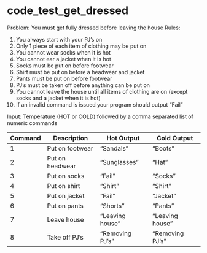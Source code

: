 # code_test_get_dressed
Problem:  You must get fully dressed before leaving the house 
Rules: 

1.	You always start with your PJ’s on
2.	Only 1 piece of each item of clothing may be put on 
3.	You cannot wear socks when it is hot 
4.	You cannot ear a jacket when it is hot 
5.	Socks must be put on before footwear 
6.	Shirt must be put on before a headwear and jacket 
7.	Pants must be put on before footwear 
8.	PJ’s must be taken off before anything can be put on 
9.	You cannot leave the house until all items of clothing are on (except socks and a jacket when it is hot) 
10.	If an invalid command is issued your program should output “Fail” 

Input: Temperature (HOT or COLD) followed by a comma separated list of numeric commands 

|Command |Description |Hot Output |Cold Output| 
|--------|------------|-----------|-----------|
|1 |Put on footwear |“Sandals” |“Boots”| 
|2 |Put on headwear |“Sunglasses” |“Hat”| 
|3 |Put on socks |“Fail” |“Socks”| 
|4 |Put on shirt |“Shirt” |“Shirt”| 
|5 |Put on jacket |“Fail” |“Jacket”| 
|6 |Put on pants |“Shorts” |“Pants”| 
|7 |Leave house |“Leaving house” |“Leaving house”| 
|8 |Take off PJ’s |“Removing PJ’s” |“Removing PJ’s”|
